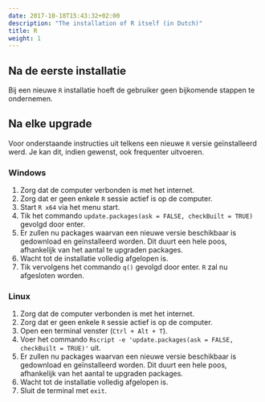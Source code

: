 ```yaml
---
date: 2017-10-18T15:43:32+02:00
description: "The installation of R itself (in Dutch)"
title: R
weight: 1
---
```


## Na de eerste installatie

Bij een nieuwe `R` installatie hoeft de gebruiker geen bijkomende stappen te ondernemen.

## Na elke upgrade

Voor onderstaande instructies uit telkens een nieuwe `R` versie geïnstalleerd werd. Je kan dit, indien gewenst, ook frequenter uitvoeren.

### Windows

1. Zorg dat de computer verbonden is met het internet.
1. Zorg dat er geen enkele `R` sessie actief is op de computer.
1. Start `R x64` via het menu start.
1. Tik het commando `update.packages(ask = FALSE, checkBuilt = TRUE)` gevolgd door enter.
1. Er zullen nu packages waarvan een nieuwe versie beschikbaar is gedownload en geïnstalleerd worden. Dit duurt een hele poos, afhankelijk van het aantal te upgraden packages.
1. Wacht tot de installatie volledig afgelopen is.
1. Tik vervolgens het commando `q()` gevolgd door enter. `R` zal nu afgesloten worden.

### Linux

1. Zorg dat de computer verbonden is met het internet.
1. Zorg dat er geen enkele `R` sessie actief is op de computer.
1. Open een terminal venster (`Ctrl + Alt + T`).
1. Voer het commando `Rscript -e 'update.packages(ask = FALSE, checkBuilt = TRUE)'` uit.
1. Er zullen nu packages waarvan een nieuwe versie beschikbaar is gedownload en geïnstalleerd worden. Dit duurt een hele poos, afhankelijk van het aantal te upgraden packages.
1. Wacht tot de installatie volledig afgelopen is.
1. Sluit de terminal met `exit`.
